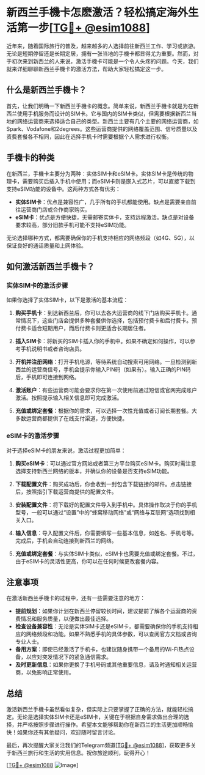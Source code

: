# 新西兰手機卡怎麽激活？轻松搞定海外生活第一步[[TG💪+ @esim1088](https://t.me/s/esim1088)]

近年来，随着国际旅行的普及，越来越多的人选择前往新西兰工作、学习或旅游。无论是短期停留还是长期定居，拥有一张当地的手機卡都显得尤为重要。然而，对于初次来到新西兰的人来说，激活手機卡可能是一个令人头疼的问题。今天，我们就来详细聊聊新西兰手機卡的激活方法，帮助大家轻松搞定这一步。

## 什么是新西兰手機卡？

首先，让我们明确一下新西兰手機卡的概念。简单来说，新西兰手機卡就是为在新西兰使用手机服务而设计的SIM卡。它与国内的SIM卡类似，但需要根据新西兰当地的网络运营商来选择适合自己的类型。新西兰主要有几个主要的网络运营商，如Spark、Vodafone和2degrees。这些运营商提供的网络覆盖范围、信号质量以及资费套餐各不相同，因此在选择手机卡时需要根据个人需求进行权衡。

## 手機卡的种类

在新西兰，手機卡主要分为两种：实体SIM卡和eSIM卡。实体SIM卡是传统的物理卡，需要购买后插入手机中使用；而eSIM卡则是嵌入式芯片，可以直接下载到支持eSIM功能的设备中。这两种方式各有优劣：

- **实体SIM卡**：优点是兼容性广，几乎所有的手机都能使用。缺点是需要亲自前往运营商门店或合作商家购买。
- **eSIM卡**：优点是方便快捷，无需邮寄实体卡，支持远程激活。缺点是对设备要求较高，部分旧款手机可能不支持eSIM功能。

无论选择哪种方式，都需要确保你的手机支持相应的网络频段（如4G、5G），以保证良好的通话质量和上网体验。

## 如何激活新西兰手機卡？

### 实体SIM卡的激活步骤

如果你选择了实体SIM卡，以下是激活的基本流程：

1. **购买手机卡**：到达新西兰后，你可以去各大运营商的线下门店购买手机卡。通常情况下，这些门店会提供多种套餐供你选择，包括预付费卡和后付费卡。预付费卡适合短期用户，而后付费卡则更适合长期居住者。

2. **插入SIM卡**：将新买的SIM卡插入你的手机中。如果不确定如何操作，可以参考手机说明书或者咨询店员。

3. **开机并注册网络**：打开手机电源，等待系统自动搜索可用网络。一旦检测到新西兰的运营商信号，手机会提示你输入PIN码（如果有）。输入正确的PIN码后，手机即可连接到网络。

4. **激活账户**：有些运营商可能会要求你在第一次使用前通过短信或官网完成账户激活。按照提示输入相关信息即可完成激活。

5. **充值或绑定套餐**：根据你的需求，可以选择一次性充值或者订阅长期套餐。大多数运营商都提供了在线支付渠道，方便快捷。

### eSIM卡的激活步骤

对于选择eSIM卡的朋友来说，激活过程更加简单：

1. **购买eSIM卡**：可以通过官方网站或者第三方平台购买eSIM卡。购买时需注意选择支持新西兰网络的版本，并确认你的设备是否支持eSIM功能。

2. **下载配置文件**：购买成功后，你会收到一封包含下载链接的邮件。点击链接后，按照指引下载运营商提供的配置文件。

3. **安装配置文件**：将下载好的配置文件导入到手机中。具体操作取决于你的手机型号，一般可以通过“设置”中的“蜂窝移动网络”或“网络与互联网”选项找到相关入口。

4. **输入信息**：导入配置文件后，你需要填写一些基本信息，如姓名、手机号等。完成后，手机会自动连接到新西兰的网络。

5. **充值或绑定套餐**：与实体SIM卡类似，eSIM卡也需要充值或绑定套餐。不过，由于eSIM卡的灵活性更高，你可以在任何时候更改套餐内容。

## 注意事项

在激活新西兰手機卡的过程中，还有一些需要注意的地方：

- **提前规划**：如果你计划在新西兰停留较长时间，建议提前了解各个运营商的资费情况和服务质量，以便做出最佳选择。
- **检查设备兼容性**：无论是实体SIM卡还是eSIM卡，都需要确保你的手机支持相应的网络频段和功能。如果不熟悉手机的具体参数，可以查阅官方文档或咨询专业人士。
- **备用方案**：即使已经激活了手机卡，也建议随身携带一个备用的Wi-Fi热点设备，以应对突发情况下的紧急通信需求。
- **及时更新信息**：如果你更换了手机号码或其他重要信息，请及时通知相关运营商，以免影响正常使用。

## 总结

激活新西兰手機卡虽然看似复杂，但实际上只要掌握了正确的方法，就能轻松搞定。无论是选择实体SIM卡还是eSIM卡，关键在于根据自身需求做出合理的选择，并严格按照步骤进行操作。希望本文能够帮助你在新西兰的生活更加顺畅愉快！如果你还有其他疑问，欢迎随时留言讨论。

最后，再次提醒大家关注我们的Telegram频道[[TG💪+ @esim1088](https://t.me/s/esim1088)]，获取更多关于新西兰旅行和生活的实用信息。祝你旅途顺利，玩得开心！

[[TG💪+ @esim1088](https://t.me/s/esim1088) ![Image](https://i.postimg.cc/4NQfJmqS/Snipaste-2025-05-13-00-14-12.png)]